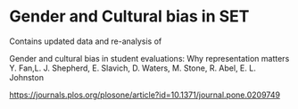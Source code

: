 # Gender and Cultural bias in SET
Contains updated data and re-analysis of 

Gender and cultural bias in student evaluations: Why representation matters
Y. Fan,L. J. Shepherd, E. Slavich, D. Waters, M. Stone, R. Abel, E. L. Johnston

https://journals.plos.org/plosone/article?id=10.1371/journal.pone.0209749




